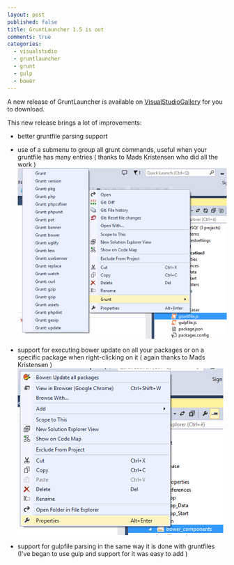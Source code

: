 ```yaml
---
layout: post
published: false
title: GruntLauncher 1.5 is out
comments: true
categories: 
  - visualstudio
  - gruntlauncher
  - grunt
  - gulp
  - bower
---
```


A new release of GruntLauncher is available on [VisualStudioGallery](http://visualstudiogallery.msdn.microsoft.com/dcbc5325-79ef-4b72-960e-0a51ee33a0ff) for you to download.

This new release brings a lot of improvements: 

 - better gruntfile parsing support
 - use of a submenu to group all grunt commands, useful when your gruntfile has many entries ( thanks to Mads Kristensen who did all the work )
 ![grunt](/images/grunt.png)
 
 - support for executing bower update on all your packages or on a specific package when right-clicking on it ( again thanks to Mads Kristensen )
 ![](/images/bowerall.png)
 
 - support for gulpfile parsing in the same way it is done with gruntfiles (I've began to use gulp and support for it was easy to add )